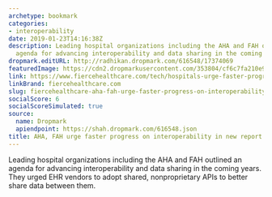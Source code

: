 ```yaml
---
archetype: bookmark
categories:
- interoperability
date: 2019-01-23T14:16:38Z
description: Leading hospital organizations including the AHA and FAH outlined an
  agenda for advancing interoperability and data sharing in the coming years.
dropmark.editURL: http://radhikan.dropmark.com/616548/17374069
featuredImage: https://cdn2.dropmarkusercontent.com/353804/cf6c7fa210e98185a7f3c0f858f8162781d9686bd04f6911bb12ebd0f46b24f3/thumbnail/Datasharing.jpg?Expires=1557430063&Signature=FSE~fjbRiehnJ~GnrLV8tI8x1o5cJtEOnyeWnp6V78C3nnRusG7gq-ck1B20HTcd3w08n0AdkLOroAF~eq2KjAwoYnUczKekigW2tjjNowArKc9wMjND4POUFBWuiOEGCORWXIF3b0JzdJyzXCSxKxdebHzw9IOBfD-Mfw5Wt7m~MGOpMW0fJ6KkuXa8kgdhZ5ZSpcaAkI960es3-~~kOi-4n3XhLXHmBr2Uo7dHwiA9U1ekB5hjwpEzMABsrgvJvle~SauUAB~vFpw~HoE5Dcldte~R2-SKKBesAwOSrazqyCcQ8I-HaYmvtfWr3uEB94qMGdPVgbvLEOAD-aKAiA__&Key-Pair-Id=APKAITQYWVEN757ZA4KQ
link: https://www.fiercehealthcare.com/tech/hospitals-urge-faster-progress-interoperability-new-report
linkBrand: fiercehealthcare.com
slug: fiercehealthcare-aha-fah-urge-faster-progress-on-interoperability-in-new-report
socialScore: 6
socialScoreSimulated: true
source:
  name: Dropmark
  apiendpoint: https://shah.dropmark.com/616548.json
title: AHA, FAH urge faster progress on interoperability in new report
---
```

Leading hospital organizations including the AHA and FAH outlined an agenda for advancing interoperability and data sharing in the coming years. They urged EHR vendors to adopt shared, nonproprietary APIs to better share data between them.